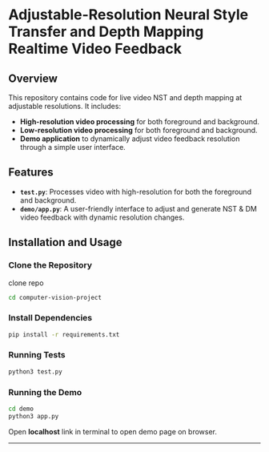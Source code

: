# Adjustable-Resolution Neural Style Transfer and Depth Mapping Realtime Video Feedback

## Overview

This repository contains code for live video NST and depth mapping at adjustable resolutions. It includes:
- **High-resolution video processing** for both foreground and background.
- **Low-resolution video processing** for both foreground and background.
- **Demo application** to dynamically adjust video feedback resolution through a simple user interface.

## Features

- **`test.py`**: Processes video with high-resolution for both the foreground and background.
- **`demo/app.py`**: A user-friendly interface to adjust and generate NST & DM video feedback with dynamic resolution changes.

## Installation and Usage

### Clone the Repository
clone repo
```sh
cd computer-vision-project
```

### Install Dependencies  
```sh
pip install -r requirements.txt
```

### Running Tests  
```sh
python3 test.py
```

### Running the Demo  
```sh
cd demo
python3 app.py
```
Open **localhost** link in terminal to open demo page on browser.

---


